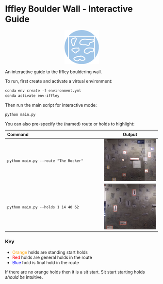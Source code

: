 # Iffley Boulder Wall - Interactive Guide

<center>

![Alt text](img/icon.png?raw=true "Icon")

</center>

 An interactive guide to the Iffley bouldering wall.

 To run, first create and activate a virtual environment:

```python
conda env create -f environment.yml
conda activate env-iffley
```

Then run the main script for interactive mode:

```python
python main.py
```

You can also pre-specify the (named) route or holds to highlight:

Command⠀⠀⠀⠀⠀⠀⠀⠀⠀⠀⠀⠀⠀⠀⠀⠀⠀⠀⠀⠀⠀⠀⠀  | Output
--------|-------
`python main.py --route "The Rocker"` | ![Alt text](img/rocker.png?raw=true "The Rocker")
`python main.py --holds 1 14 40 62` | ![Alt text](img/holds.png?raw=true "Holds")

### Key

- <span style="color:orange">Orange</span> holds are standing start holds
- <span style="color:red">Red</span> holds are general holds in the route
- <span style="color:blue">Blue</span> hold is final hold in the route

If there are no orange holds then it is a sit start. Sit start starting holds *should be* intuitive.
